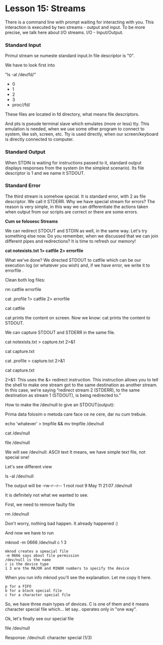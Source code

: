 # Lesson 15: Streams

There is a command line with prompt waiting for interacting with you. This interaction is executed by two streams - output and input. To be more precise, we talk here about I/O streams. I/O - Input/Output.

### Standard Input

Primul stream se numeste standard input.In file descriptor is "0".

We have to look first into

"ls -al /dev/fd/"

* 0
* 1
* 2
* 3
* proc/<number>/fd/

These files are located in fd directory, what means file descriptors.

And pts is pseude terminal slave which emulates (more or less) tty. This emulation is needed, when we use some other program to connect to system, like ssh, screen, etc. Tty is used directly, when our screen/keyboard is directly connected to computer.

### Standard Output

When STDIN is waiting for instructions passed to it, standard output displays responses from the system (in the simplest scenario). Its file descriptor is 1 and we name it STDOUT.

### Standard Error

The third stream is somehow special. It is standard error, with 2 as file descriptor. We call it STDERR. Why we have special stream for errors? The reason is very simple, in this way we can differentiate the actions taken when output from our scripts are correct or there are some errors.

**Cum se folosesc Streams**

We can redirect STDOUT and STDIN as well, in the same way. Let's try something else now. Do you remember, when we discussed that we can join different pipes and redirections? It is time to refresh our memory!

**cat notexists.txt 1> catfile 2> errorfile**

What we've done? We directed STDOUT to catfile which can be our execution log (or whatever you wish) and, if we have error, we write it to errorfile .

Clean both log files:

rm catfile errorfile

cat .profile 1> catfile 2> errorfile

cat catfile 

cat prints the content on screen. Now we know: cat prints the content to STDOUT.


We can capture STDOUT and STDERR in the same file.

cat notexists.txt > capture.txt 2>&1

cat capture.txt

cat .profile > capture.txt 2>&1

cat capture.txt 

2>&1: This uses the &> redirect instruction. This instruction allows you to tell the shell to make one stream got to the same destination as another stream. In this case, we’re saying “redirect stream 2 (STDERR), to the same destination as stream 1 (STDOUT), is being redirected to.”

How to make the /dev/null to give an STDOUT(output):

Prima data folosim o metoda care face ce ne cere, dar nu cum trebuie.

echo 'whatever' > tmpfile && mv tmpfile /dev/null

cat /dev/null 

file /dev/null

We will see /dev/null: ASCII text It means, we have simple text file, not special one!

Let's see different view

ls -al /dev/null

The output will be -rw-r--r-- 1 root root 9 May 11 21:07 /dev/null

It is definitely not what we wanted to see.

First, we need to remove faulty file

rm /dev/null

Don't worry, nothing bad happen. It already happened :)

And now we have to run

mknod -m 0666 /dev/null c 1 3

    mknod creates a speacial file
    -m 0666 says about file permission
    /dev/null is the name
    c is the device type
    1 3 are the MAJOR and MINOR numbers to specify the device

When you run info mknod you'll see the explanation. Let me copy it here.

    p for a FIFO
    b for a block special file
    c for a character special file

So, we have three main types of devices. C is one of them and it means character special file which... let say.. operates only in "one way".

Ok, let's finally see our special file

file /dev/null 

Response: /dev/null: character special (1/3)

